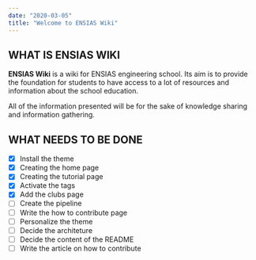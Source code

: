 ```yaml
---
date: "2020-03-05"
title: "Welcome to ENSIAS Wiki"
---
```


## WHAT IS ENSIAS WIKI

**ENSIAS Wiki** is a wiki for ENSIAS engineering school. Its aim is to provide the foundation for students to have access to a lot of resources and information about the school education.

All of the information presented will be for the sake of knowledge sharing and information gathering.

## WHAT NEEDS TO BE DONE

 - [x] Install the theme
 - [x] Creating the home page
 - [x] Creating the tutorial page
 - [x] Activate the tags
 - [x] Add the clubs page
 - [ ] Create the pipeline
 - [ ] Write the how to contribute page
 - [ ] Personalize the theme
 - [ ] Decide the architeture
 - [ ] Decide the content of the README
 - [ ] Write the article on how to contribute
